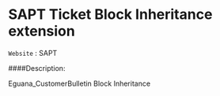 # SAPT Ticket Block Inheritance extension

`Website` : SAPT   

####Description:

Eguana_CustomerBulletin Block Inheritance


